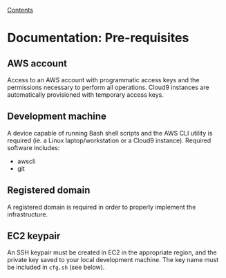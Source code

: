 [Contents](contents.md)

# Documentation: Pre-requisites

## AWS account

Access to an AWS account with programmatic access keys and the permissions necessary to perform all operations. Cloud9 instances are automatically provisioned with temporary access keys.

## Development machine

A device capable of running Bash shell scripts and the AWS CLI utility is required (ie. a Linux laptop/workstation or a Cloud9 instance). Required software includes:

* awscli
* git

## Registered domain

A registered domain is required in order to properly implement the infrastructure.

## EC2 keypair

An SSH keypair must be created in EC2 in the appropriate region, and the private key saved to your local development machine. The key name must be included in ```cfg.sh``` (see below).

